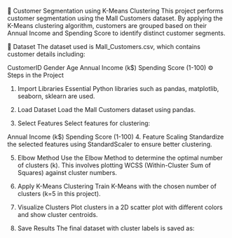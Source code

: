 🛒 Customer Segmentation using K-Means Clustering
This project performs customer segmentation using the Mall Customers dataset.
By applying the K-Means clustering algorithm, customers are grouped based on their Annual Income and Spending Score to identify distinct customer segments.

📂 Dataset
The dataset used is Mall_Customers.csv, which contains customer details including:

CustomerID
Gender
Age
Annual Income (k$)
Spending Score (1-100)
⚙️ Steps in the Project
1. Import Libraries
Essential Python libraries such as pandas, matplotlib, seaborn, sklearn are used.

2. Load Dataset
Load the Mall Customers dataset using pandas.

3. Select Features
Select features for clustering:

Annual Income (k$)
Spending Score (1-100)
4. Feature Scaling
Standardize the selected features using StandardScaler to ensure better clustering.

5. Elbow Method
Use the Elbow Method to determine the optimal number of clusters (k).
This involves plotting WCSS (Within-Cluster Sum of Squares) against cluster numbers.

6. Apply K-Means Clustering
Train K-Means with the chosen number of clusters (k=5 in this project).

7. Visualize Clusters
Plot clusters in a 2D scatter plot with different colors and show cluster centroids.

8. Save Results
The final dataset with cluster labels is saved as:
